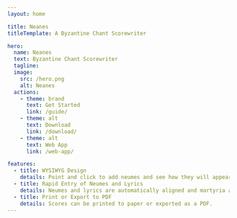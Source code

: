 ```yaml
---
layout: home

title: Neanes
titleTemplate: A Byzantine Chant Scorewriter

hero:
  name: Neanes
  text: Byzantine Chant Scorewriter
  tagline:
  image:
    src: /hero.png
    alt: Neanes
  actions:
    - theme: brand
      text: Get Started
      link: /guide/
    - theme: alt
      text: Download
      link: /download/
    - theme: alt
      text: Web App
      link: /web-app/

features:
  - title: WYSIWYG Design
    details: Point and click to add neumes and see how they will appear on the page.
  - title: Rapid Entry of Neumes and Lyrics
    details: Neumes and lyrics are automatically aligned and martyria are automatically calculated.
  - title: Print or Export to PDF
    details: Scores can be printed to paper or exported as a PDF.
---
```


